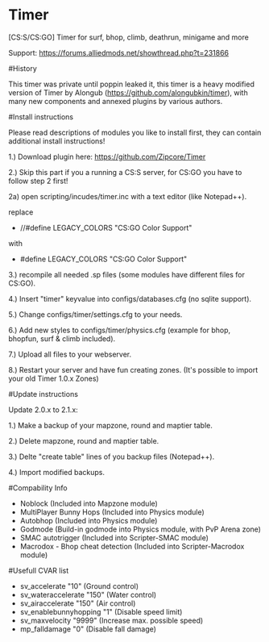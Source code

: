 Timer
=====

[CS:S/CS:GO] Timer for surf, bhop, climb, deathrun, minigame and more

Support: https://forums.alliedmods.net/showthread.php?t=231866

#History

This timer was private until poppin leaked it, this timer is a heavy modified version of Timer by Alongub (https://github.com/alongubkin/timer),
with many new components and annexed plugins by various authors.

#Install instructions

Please read descriptions of modules you like to install first, they can contain additional install instructions!

1.) Download plugin here: https://github.com/Zipcore/Timer

2.) Skip this part if you a running a CS:S server, for CS:GO you have to follow step 2 first!

2a) open scripting/incudes/timer.inc with a text editor (like Notepad++).

replace
- //#define LEGACY_COLORS "CS:GO Color Support"

with
- #define LEGACY_COLORS "CS:GO Color Support"

3.) recompile all needed .sp files (some modules have different files for CS:GO).

4.) Insert "timer" keyvalue into configs/databases.cfg (no sqlite support).


5.) Change configs/timer/settings.cfg to your needs.

6.) Add new styles to configs/timer/physics.cfg (example for bhop, bhopfun, surf & climb included).

7.) Upload all files to your webserver.

8.) Restart your server and have fun creating zones.
(It's possible to import your old Timer 1.0.x Zones)

#Update instructions

Update 2.0.x to 2.1.x:

1.) Make a backup of your mapzone, round and maptier table.

2.) Delete mapzone, round and maptier table.

3.) Delte "create table" lines of you backup files (Notepad++).

4.) Import modified backups.

#Compability Info

- Noblock (Included into Mapzone module)
- MultiPlayer Bunny Hops (Included into Physics module)
- Autobhop (Included into Physics module)
- Godmode (Build-in godmode into Physics module, with PvP Arena zone)
- SMAC autotrigger (Included into Scripter-SMAC module)
- Macrodox - Bhop cheat detection (Included into Scripter-Macrodox module)

#Usefull CVAR list

- sv_accelerate "10" (Ground control)
- sv_wateraccelerate "150" (Water control)
- sv_airaccelerate "150" (Air control)
- sv_enablebunnyhopping "1" (Disable speed limit)
- sv_maxvelocity "9999" (Increase max. possible speed)
- mp_falldamage "0" (Disable fall damage)
